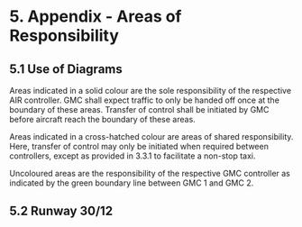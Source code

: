 # 5. Appendix - Areas of Responsibility
## 5.1 Use of Diagrams
Areas indicated in a solid colour are the sole responsibility of the respective AIR controller. GMC shall expect traffic to only be handed off once at the boundary of these areas. Transfer of control shall be initiated by GMC before aircraft reach the boundary of these areas.

Areas indicated in a cross-hatched colour are areas of shared responsibility. Here, transfer of control may only be initiated when required between controllers, except as provided in 3.3.1 to facilitate a non-stop taxi.

Uncoloured areas are the responsibility of the respective GMC controller as indicated by the green boundary line between GMC 1 and GMC 2.

## 5.2 Runway 30/12
